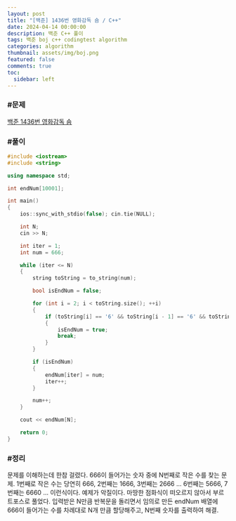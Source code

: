 ```yaml
---
layout: post
title: "[백준] 1436번 영화감독 숌 / C++"
date: 2024-04-14 00:00:00
description: 백준 C++ 풀이
tags: 백준 boj c++ codingtest algorithm
categories: algorithm
thumbnail: assets/img/boj.png
featured: false
comments: true
toc:
  sidebar: left
---
```


### #문제
[백준 1436번 영화감독 숌](https://www.acmicpc.net/problem/1436)

### #풀이
```c++
#include <iostream>
#include <string>

using namespace std;

int endNum[10001];

int main()
{
	ios::sync_with_stdio(false); cin.tie(NULL);

	int N;
	cin >> N;

	int iter = 1;
	int num = 666;

	while (iter <= N)
	{
		string toString = to_string(num);

		bool isEndNum = false;

		for (int i = 2; i < toString.size(); ++i)
		{
			if (toString[i] == '6' && toString[i - 1] == '6' && toString[i - 2] == '6')
			{
				isEndNum = true;
				break;
			}
		}

		if (isEndNum)
		{
			endNum[iter] = num;
			iter++;
		}

		num++;
	}

	cout << endNum[N];

	return 0;
}
```

### #정리
문제를 이해하는데 한참 걸렸다. 666이 들어가는 숫자 중에 N번째로 작은 수를 찾는 문제. 1번째로 작은 수는 당연히 666, 2번째는 1666, 3번째는 2666 ... 6번째는 5666, 7번째는 6660 ... 이런식이다. 예제가 악질이다. 마땅한 점화식이 떠오르지 않아서 부르트포스로 풀었다. 입력받은 N만큼 반복문을 돌리면서 임의로 만든 endNum 배열에 666이 들어가는 수를 차례대로 N개 만큼 할당해주고, N번째 숫자를 출력하여 해결.